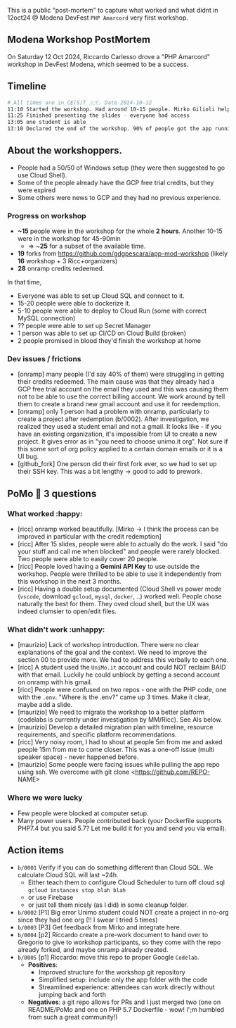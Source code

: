 This is a public "post-mortem" to capture what worked and what didnt in 12oct24 @ Modena DevFest  `PHP Amarcord` very first workshop.
## Modena Workshop PostMortem
On Saturday 12 Oct 2024, Riccardo Carlesso drove a "PHP Amarcord" workshop in DevFest Modena, which seemed to be a success.
## Timeline
```bash
# All times are in CE(S)T 🇮🇹. Date 2024-10-12
11:10 Started the workshop. Had around 10-15 people. Mirko Gilioli helped me run it. **BEGIN of workshop**
11:25 Finished presenting the slides - everyone had access
13:05 one student is able
13:10 Declared the end of the workshop. 90% of people got the app running locally or on Cloud Run. One person got CICD (Cloud Build) kind of working. Workshop ended with ~30 people more as people kept arriving at 11:40, 12:00, mnd so on. **END of workshop**
```
## About the workshoppers.

* People had a 50/50 of Windows setup (they were then suggested to go use Cloud Shell).
* Some of the people already have the GCP free trial credits, but they were expired
* Some others were news to GCP and they had no previous experience.

### Progress on workshop

* **~15** people were in the workshop for the whole **2 hours**. Another 10-15 were in the workshop for 45-90min
    * => ~**25** for a subset of the available time.
* **19** forks from https://github.com/gdgpescara/app-mod-workshop (likely **16** workshop + 3 Ricc+organizers)
* **28** onramp credits redeemed.

In that time,

* Everyone was able to set up Cloud SQL and connect to it.
* 15-20 people were able to dockerize it.
* 5-10 people were able to deploy to Cloud Run (some with correct MySQL connection)
* ?? people were able to set up Secret Manager
* 1 person was able to set up CI/CD on Cloud Build (broken)
* 2 people promised in blood they'd finish the workshop at home

### Dev issues / frictions

* [onramp] many people (I'd say 40% of them) were struggling in getting their credits redeemed. The main cause was that
they already had a GCP free trial account on the email they used and this was causing them not to be able to use the
correct billing account. We work around by tell them to create a brand new gmail account and use it for reedemption.
* [onramp] only 1 person had a problem with onramp, particularly to create a project after redemption (b/0002). After investigation, we realized they used a student email and not a gmail. It looks like - if you have an existing organization, it's impossible from UI to create a new project. It gives error as in "you need to choose unimo.it org". Not sure if this some sort of org policy applied to a certain domain emails or it is a UI bug.
* [github_fork] One person did their first fork ever, so we had to set up their SSH key. This was a bit lengthy -> good to add to prework.

## PoMo :apple: 3 questions

### What worked :happy:

* [ricc] onramp worked beautifully. [Mirko -> I think the process can be improved in particular with the credit redemption]
* [ricc] After 15 slides, people were able to actually do the work. I said "do your stuff and call me when blocked" and people were rarely blocked. Two people were able to easily cover 20 people.
* [ricc] People loved having a **Gemini API Key** to use outside the workshop. People were thrilled to be able to use it independently from this workshop in the next 3 months.
* [ricc] Having a double setup documented (Cloud Shell vs power mode (`vscode`, download `gcloud`, `mysql`, `docker`, ..) worked well. People chose naturally the best for them. They oved cloud shell, but the UX was indeed clumsier to open/edit files.

### What didn't work  :unhappy:

* [maurizio] Lack of workshop introduction. There were no clear explanations of the goal and the context. We need to improve the
section 00 to provide more. We had to address this verbally to each one.
* [ricc] A student used the `UniMo.it` account and could NOT reclaim BAID with that email. Luckily he could unblock by getting a second account on onramp with his gmail.
* [ricc] People were confused on two repos - one with the PHP code, one with the `.env`. "Where is the .env?" came up 3 times. Make it clear, maybe add a slide.
* [maurizio] We need to migrate the workshop to a better platform (codelabs is currently under investigation by MM/Ricc). See AIs below.
* [maurizio] Develop a detailed migration plan with timeline, resource requirements, and specific platform recommendations.
* [ricc] Very noisy room, I had to shout at people 5m from me and asked people 15m from me to come closer. This was a one-off issue (multi speaker space) - never happened before.
* [maurizio] Some people were facing issues while pulling the app repo using ssh. We overcome with git clone <https://github.com/REPO- NAME>


### Where we were lucky

* Few people were blocked at computer setup.
* Many power users. People contributed back (your Dockerfile supports PHP7.4 but you said 5.7? Let me build it for you and send you via email).

## Action items

* `b/0001` Verify if you can do something different than Cloud SQL. We calculate Cloud SQL will last ~24h.
     * Either teach them to configure Cloud Scheduler to turn off cloud sql `gcloud instances stop blah blah`
     * or use Firebase
     * or just tell them nicely (as I did) in some cleanup folder.
* `b/0002` [P1] Big error Unimo student could NOT create a project in no-org since they had one org (!! I swear I tried 5 times)
* `b/0003` [P3] Get feedback from Mirko and integrate here.
* `b/0004` [p2] Riccardo create a pre-work document to hand over to Gregorio to give to workshop participants, so they come with the repo already forked, and maybe onramp already created.
* `b/0005` [p1] Riccardo: move this repo to proper Google `Codelab`.
     * **Positives**:
          - Improved structure for the workshop git repository
          - Simplified setup: include only the app folder with the code
          - Streamlined experience: attendees can work directly without jumping back and forth
     * **Negatives**: a git repo allows for PRs and I just merged two (one on README/PoMo and one on PHP 5.7 Dockerfile - wow! I';m humbled from such a great community!)


